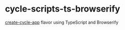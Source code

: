 
# cycle-scripts-ts-browserify

[create-cycle-app](https://github.com/geovanisouza92/create-cycle-app) flavor using TypeScript and Browserify
